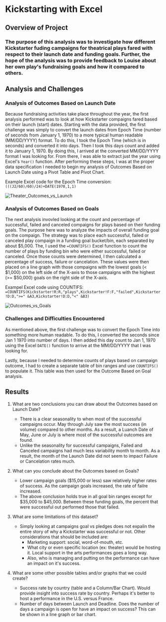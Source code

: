 # Kickstarting with Excel

## Overview of Project

### The purpose of this analysis was to investigate how different Kickstarter fuding campaigns for theatrical plays fared with respect to their launch date and funding goals. Further, the hope of the analysis was to provide feedback to Louise about her own play's fundraising goals and how it compared to others.

## Analysis and Challenges

### Analysis of Outcomes Based on Launch Date
Because fundraising activities take place throughout the year, the first analysis performed was to look at how Kickstarter compaigns fared based on their launch (start) dates. Starting with the data provided, the first challenge was simply to convert the launch dates from Epoch Time (number of seconds from January 1, 1970) to a more typical human readable (MM/DD/YYYY) format. To do this, I took the Epoch Time (which is in seconds) and converted it into days. Then I took this days count and added it to January 1, 1970. By doing this, I arrived at the converted MM/DD/YYYY format I was looking for. From there, I was able to extract just the year using Excel's `Year()` function. After performing these steps, I was at the proper data specification I needed to begin my analysis of Outcomes Based on Launch Date using a Pivot Table and Pivot Chart.

Example Excel code for the Epoch Time conversion: `(((J2/60)/60)/24)+DATE(1970,1,1)`

![Theater_Outcomes_vs_Launch](https://user-images.githubusercontent.com/89284280/130330965-f3d12aec-77ee-49e6-bae7-c8fd3fc16fee.png)

### Analysis of Outcomes Based on Goals
The next analysis invovled looking at the count and percentage of successful, failed and canceled compaigns for plays based on their funding goals. The purpose here was to analyze the impacts of overall funding goal on the compaign. The strategy was to place each successful, failed or canceled play compaign in a funding goal bucket/bin, each separated by about $5,000. The, I used the `=COUNTIFS()` Excel function to count the number of plays by funding bin who were either successful, failed or canceled. Once those counts were determined, I then calculated a percentage of success, failure or cancelation. These values were then placed on a line graph with those compaigns with the lowest goals (< $1,000) on the left side of the X-axis to those campaigns with the highest (>= $50,000) goals on the right side of the X-axis.

Exampel Excel code using COUNTIFS: `=COUNTIFS(Kickstarter!R:R,"plays",Kickstarter!F:F,"failed",Kickstarter!D:D,">=" &A3,Kickstarter!D:D,"<" &B3)`

![Outcomes_vs_Goals](https://user-images.githubusercontent.com/89284280/130330971-a42a61dd-84fe-4736-848e-a3aaf6996c55.png)

### Challenges and Difficulties Encountered
As mentioned above, the first challenge was to convert the Epoch Time into something more human readable. To do this, I converted the seconds since Jan 1 1970 into number of days. I then added this day count to Jan 1, 1970 using the Excel `DATE()` function to arrive at the MM/DD/YYYY that I was looking for.

Lastly, because I needed to determine counts of plays based on campaign outcome, I had to create a separate table of bin ranges and use `COUNTIFS()` to populate it. This table was then used for the Outcome Based on Goal analysis.

## Results

1. What are two conclusions you can draw about the Outcomes based on Launch Date?
   - There is a clear seasonality to when most of the successful campaigns occur. May through July saw the most success (in volume) compared to other months. As a result, a Luanch Date of May, June or July is where most of the successful outcomes are found.
   - Unlike the seasonality for successful campaigns, Failed and Canceled campaigns had much less variability month to month. As a result, the month of the Launch Date did not seem to impact Failure or Cancelation rates much.

2. What can you conclude about the Outcomes based on Goals?
   - Lower campaign goals ($15,000 or less) saw relatively higher rates of success. As the campaign goals increased, the rate of failre increased.
   - The above conclusion holds true in all goal bin ranges except for $35,000 to $45,000. Between these funding goals, the percent that were successful out performed those that failed. 
3. What are some limitations of this dataset?
   - Simply looking at campaigns goal vs pledges does not expalin the entire story of why a Kickstarter was successful or not. Other considerations that should be included are:
     - Marketing support: social, word-of-mouth, etc.
     - What city or even specific location (ex: theater) would be hosting it. Local support in the arts performances goes a long way.
     - Also, who is managing and putting on the performance can have an impact on it's success.
4. What are some other possible tables and/or graphs that we could create?
   - Success rate by country (table and a Column/Bar Chart). Would provide insight into success rate by country. Perhaps it's better to host a performance in the U.S. versus France.
   - Number of days between Launch and Deadline. Does the number of days a campaign is open for have an impact on success? This can be shown in a line graph or bar chart.



